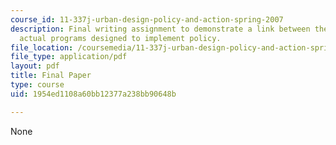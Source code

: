 ```yaml
---
course_id: 11-337j-urban-design-policy-and-action-spring-2007
description: Final writing assignment to demonstrate a link between the theory and
  actual programs designed to implement policy.
file_location: /coursemedia/11-337j-urban-design-policy-and-action-spring-2007/1954ed1108a60bb12377a238bb90648b_final_paper.pdf
file_type: application/pdf
layout: pdf
title: Final Paper
type: course
uid: 1954ed1108a60bb12377a238bb90648b

---
```

None